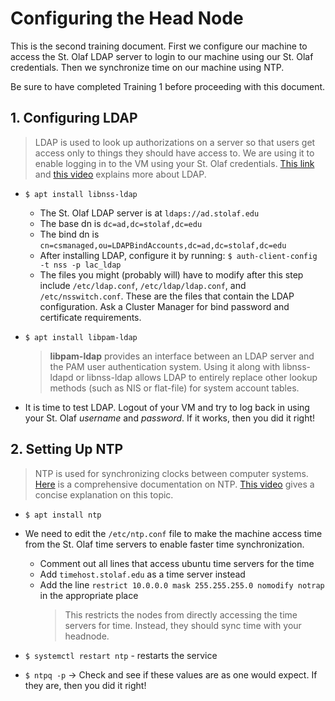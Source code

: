 # Configuring the Head Node

This is the second training document. 
First we configure our machine to access the St. Olaf LDAP server to login to our machine using our St. Olaf credentials. 
Then we synchronize time on our machine using NTP.

Be sure to have completed Training 1 before proceeding with this document.

## 1. Configuring LDAP

> LDAP is used to look up authorizations on a server so that users get access only to things they should have access to. 
> We are using it to enable logging in to the VM using your St. Olaf credentials.
> [This link](http://www.gracion.com/server/whatldap.html) and [this video](https://www.youtube.com/watch?v=F2nFtlS8uEo) explains more about LDAP.

* `$ apt install libnss-ldap`
  * The St. Olaf LDAP server is at `ldaps://ad.stolaf.edu` 
  * The base dn is `dc=ad,dc=stolaf,dc=edu`
  * The bind dn is `cn=csmanaged,ou=LDAPBindAccounts,dc=ad,dc=stolaf,dc=edu`
  * After installing LDAP, configure it by running: `$ auth-client-config -t nss -p lac_ldap`
  * The files you might (probably will) have to modify after this step include `/etc/ldap.conf`, `/etc/ldap/ldap.conf`, and `/etc/nsswitch.conf`. 
These are the files that contain the LDAP configuration. 
Ask a Cluster Manager for bind password and certificate requirements.

* `$ apt install libpam-ldap`
  > **libpam-ldap** provides an interface between an LDAP server and the PAM user authentication system. 
  > Using it along with libnss-ldapd or libnss-ldap allows LDAP to entirely replace other lookup methods (such as NIS or flat-file) for system account tables.

* It is time to test LDAP. Logout of your VM and try to log back in using your St. Olaf *username* and *password*. If it works, then you did it right!

## 2. Setting Up NTP

> NTP is used for synchronizing clocks between computer systems. 
> [Here](http://www.ntp.org/ntpfaq/NTP-s-def.htm) is a comprehensive documentation on NTP. 
> [This video](https://www.youtube.com/watch?v=EkQPkQb2D3g) gives a concise explanation on this topic.

* `$ apt install ntp`
* We need to edit the `/etc/ntp.conf` file to make the machine access time from the St. Olaf time servers to enable faster time synchronization.
  * Comment out all lines that access ubuntu time servers for the time
  * Add `timehost.stolaf.edu` as a time server instead
  * Add the line `restrict 10.0.0.0 mask 255.255.255.0 nomodify notrap` in the appropriate place
	  > This restricts the nodes from directly accessing the time servers for time.
	  > Instead, they should sync time with your headnode.

* `$ systemctl restart ntp` - restarts the service
* `$ ntpq -p` &#8594; Check and see if these values are as one would expect.
If they are, then you did it right!
